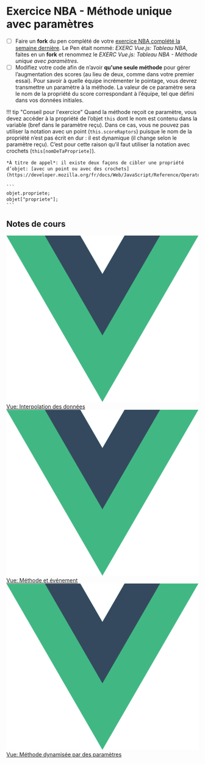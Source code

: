 # Exercice NBA - Méthode unique avec paramètres

- [ ] Faire un **fork** du pen complété de votre [exercice NBA complété la semaine dernière](https://tim-montmorency.com/timdoc/582-518MO/exercices/vue-tableau-nba/). Le Pen était nommé: *EXERC Vue.js: Tableau NBA*, faites en un **fork** et renommez le *EXERC Vue.js: Tableau NBA - Méthode unique avec paramètres*.
- [ ] Modifiez votre code afin de n’avoir **qu'une seule méthode** pour gérer l’augmentation des scores (au lieu de deux, comme dans votre premier essai).
    Pour savoir à quelle équipe incrémenter le pointage, vous devrez transmettre un paramètre à la méthode.
    La valeur de ce paramètre sera le nom de la propriété du score correspondant à l’équipe, tel que défini dans vos données initiales.

!!! tip "Conseil pour l'exercice"
    Quand la méthode reçoit ce paramètre, vous devez accéder à la propriété de l’objet `this` dont le nom est contenu dans la variable (bref dans le paramètre reçu).
    Dans ce cas, vous ne pouvez pas utiliser la notation avec un point (`this.scoreRaptors`) puisque le nom de la propriété n’est pas écrit en dur : il est dynamique (il change selon le paramètre reçu).
    C’est pour cette raison qu’il faut utiliser la notation avec crochets (`this[nomDeTaPropriete]`).

    *À titre de appel*: il existe deux façons de cibler une propriété d’objet: [avec un point ou avec des crochets](https://developer.mozilla.org/fr/docs/Web/JavaScript/Reference/Operators/Property_accessors): 

    ```
    objet.propriete;
    objet["propriete"];
    ```


## Notes de cours

<div class="class-content-link">
  <img src="../vue/assets/logo-vue.svg">
  <a href="../vue/interpolation.html">Vue: Interpolation des données</a>
</div>

<div class="class-content-link">
  <img src="../vue/assets/logo-vue.svg">
  <a href="../vue/methodes-evenements.html">Vue: Méthode et événement</a>
</div>

<div class="class-content-link">
  <img src="../vue/assets/logo-vue.svg">
  <a href="../vue/methodes-evenements.html#methode-dynamisee-avec-des-parametres">Vue: Méthode dynamisée par des paramètres</a>
</div>